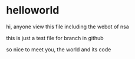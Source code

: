 # helloworld

hi, anyone view this file including the webot of nsa

this is just a test file for branch in github

so nice to meet you, the world and its code
